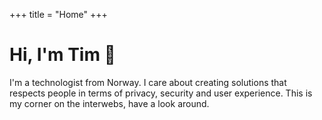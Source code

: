 +++
title = "Home"
+++

# Hi, I'm Tim 👋

I'm a technologist from Norway. I care about creating solutions that respects
people in terms of privacy, security and user experience. This is my corner on
the interwebs, have a look around.
